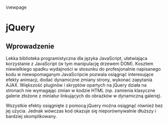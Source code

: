 \newpage

# jQuery

## Wprowadzenie

Lekka biblioteka programistyczna dla języka JavaScript, ułatwiająca korzystanie z JavaScript (w tym manipulację drzewem DOM). Kosztem niewielkiego spadku wydajności w stosunku do profesjonalnie napisanego kodu w niewspomaganym JavaScripcie pozwala osiągnąć interesujące efekty animacji, dodać dynamiczne zmiany strony, wykonać zapytania AJAX. Większość pluginów i skryptów opartych na jQuery działa na stronach nie wymagając zmian w kodzie HTML (np. zamienia klasyczne galerie złożone z miniatur linkujących do obrazków w dynamiczną galerię).

Wszystkie efekty osiągnięte z pomocą jQuery można osiągnąć również bez jej użycia. Jednak wówczas kod okazuje się nieporównywalnie dłuższy i bardziej skomplikowany.

